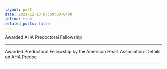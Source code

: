 ```yaml
---
layout: post
date: 2021-12-13 07:59:00-0400
inline: true
related_posts: false
---
```


Awarded AHA Predoctoral Fellowship

***

Awarded Predoctoral Fellowship by the American Heart Association. Details on AHA Predoc 

***
